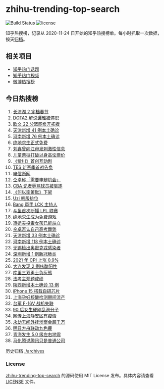 # zhihu-trending-top-search

[![Build Status](https://github.com/justjavac/zhihu-trending-top-search/workflows/ci/badge.svg?branch=main)](https://github.com/justjavac/zhihu-trending-top-search/actions)
[![license](https://img.shields.io/github/license/justjavac/zhihu-trending-top-search)](https://github.com/justjavac/zhihu-trending-top-search/blob/main/LICENSE)

知乎热搜榜，记录从 2020-11-24 日开始的知乎热搜榜单。每小时抓取一次数据，按天[归档](./archives)。

## 相关项目

- [知乎热门话题](https://github.com/justjavac/zhihu-trending-hot-questions)
- [知乎热门视频](https://github.com/justjavac/zhihu-trending-hot-video)
- [微博热搜榜](https://github.com/justjavac/weibo-trending-hot-search)

## 今日热搜榜

<!-- BEGIN -->
<!-- 最后更新时间 Thu Jan 13 2022 13:09:25 GMT+0800 (China Standard Time) -->

1. [长津湖 2 定档春节](https://www.zhihu.com/search?q=水门桥)
1. [DOTA2 解说谭雅被停职](https://www.zhihu.com/search?q=谭雅)
1. [欧文 22 分篮网负开拓者](https://www.zhihu.com/search?q=篮网)
1. [天津新增 41 例本土确诊](https://www.zhihu.com/search?q=天津疫情)
1. [河南新增 76 例本土确诊](https://www.zhihu.com/search?q=河南疫情)
1. [绝地求生正式免费](https://www.zhihu.com/search?q=绝地求生)
1. [刘鑫曾向江母发刺激性信息](https://www.zhihu.com/search?q=刘鑫)
1. [儿童票拟打破以身高论票价](https://www.zhihu.com/search?q=儿童票)
1. [《紫川》首创互动剧](https://www.zhihu.com/search?q=紫川)
1. [TES 新赛季首战告负](https://www.zhihu.com/search?q=tes)
1. [电信断网](https://www.zhihu.com/search?q=电信断网)
1. [仝卓称「需要申辩机会」](https://www.zhihu.com/search?q=仝卓)
1. [CBA 记者辱骂球员被驱逐](https://www.zhihu.com/search?q=CBA女记者)
1. [《何以笙箫默》下架](https://www.zhihu.com/search?q=何以笙箫默)
1. [Uzi 韩服排位](https://www.zhihu.com/search?q=uzi)
1. [Bang 牵手 LCK 主持人](https://www.zhihu.com/search?q=lck)
1. [斗鱼首次断播 LPL 联赛](https://www.zhihu.com/search?q=斗鱼)
1. [绝地求生成为免费游戏](https://www.zhihu.com/search?q=绝地求生)
1. [遭姐夫投毒女孩已能站立](https://www.zhihu.com/search?q=姐夫投毒女孩)
1. [仝卓否认自己高考舞弊](https://www.zhihu.com/search?q=仝卓舞弊)
1. [天津新增 33 例本土确诊](https://www.zhihu.com/search?q=天津疫情)
1. [河南新增 118 例本土确诊](https://www.zhihu.com/search?q=河南疫情)
1. [无锡检出奥密克戎感染者](https://www.zhihu.com/search?q=江苏疫情)
1. [深圳新增 1 例新冠肺炎](https://www.zhihu.com/search?q=深圳疫情)
1. [2021 年 CPI 上涨 0.9%](https://www.zhihu.com/search?q=2021cpi)
1. [大连发现 2 例核酸阳性](https://www.zhihu.com/search?q=大连疫情)
1. [库里三双勇士负灰熊](https://www.zhihu.com/search?q=勇士)
1. [法考主观题成绩](https://www.zhihu.com/search?q=法考主观题)
1. [陕西新增本土确诊 13 例](https://www.zhihu.com/search?q=陕西疫情)
1. [iPhone 15 搭载自研芯片](https://www.zhihu.com/search?q=iPhone15)
1. [上海孕妇核酸检测期间流产](https://www.zhihu.com/search?q=上海孕妇)
1. [台军 F-16V 战机失联](https://www.zhihu.com/search?q=台军战机失联)
1. [90 后女生硬刚乱港分子](https://www.zhihu.com/search?q=90后女生硬刚乱港分子)
1. [网传上海静安区有疫情](https://www.zhihu.com/search?q=上海静安疫情)
1. [永劫无间外挂涉案金超千万](https://www.zhihu.com/search?q=永劫无间)
1. [明日方舟联动九色鹿](https://www.zhihu.com/search?q=明日方舟)
1. [青海发生 5.0 级左右地震](https://www.zhihu.com/search?q=青海地震)
1. [马化腾说腾讯只是普通公司](https://www.zhihu.com/search?q=马化腾)

<!-- END -->

历史归档 [./archives](./archives)

### License

[zhihu-trending-top-search](https://github.com/justjavac/zhihu-trending-top-search)
的源码使用 MIT License 发布。具体内容请查看 [LICENSE](./LICENSE) 文件。

